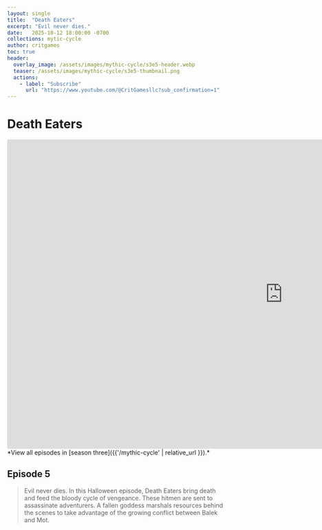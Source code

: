 ```yaml
---
layout: single
title:  "Death Eaters"
excerpt: "Evil never dies."
date:   2025-10-12 18:00:00 -0700
collections: mytic-cycle
author: critgames
toc: true
header:
  overlay_image: /assets/images/mythic-cycle/s3e5-header.webp
  teaser: /assets/images/mythic-cycle/s3e5-thumbnail.png
  actions:
    - label: "Subscribe"
      url: "https://www.youtube.com/@CritGamesllc?sub_confirmation=1"
---
```


# Death Eaters
<iframe width="1280" height="720" src="https://www.youtube.com/embed/jrdOS098bKc?si=EPzLq6wmKyN-2_F6" title="YouTube video player" frameborder="0" allow="accelerometer; autoplay; clipboard-write; encrypted-media; gyroscope; picture-in-picture; web-share" referrerpolicy="strict-origin-when-cross-origin" allowfullscreen></iframe>
*View all episodes in [season three]({{'/mythic-cycle' | relative_url }}).*

## Episode 5
> Evil never dies. In this Halloween episode, Death Eaters bring death and feed the bloody cycle of vengeance. These hitmen are sent to assassinate adventurers. A fallen goddess marshals resources behind the scenes to take advantage of the growing conflict between Balek and Mot.
